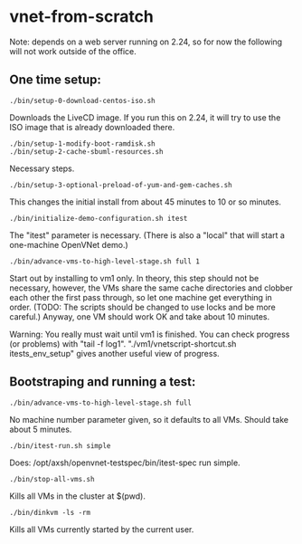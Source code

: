 vnet-from-scratch
=================

Note: depends on a web server running on 2.24, so for now the
following will not work outside of the office.

## One time setup:


    ./bin/setup-0-download-centos-iso.sh


Downloads the LiveCD image.  If you run this on 2.24,
it will try to use the ISO image that is already downloaded there.



    ./bin/setup-1-modify-boot-ramdisk.sh
    ./bin/setup-2-cache-sbuml-resources.sh

Necessary steps.

    ./bin/setup-3-optional-preload-of-yum-and-gem-caches.sh

This changes the initial install from about 45 minutes to 10 or so minutes.


    ./bin/initialize-demo-configuration.sh itest

The "itest" parameter is necessary.  (There is also a "local" that
will start a one-machine OpenVNet demo.)

    ./bin/advance-vms-to-high-level-stage.sh full 1

Start out by installing to vm1 only.  In theory, this step should not
be necessary, however, the VMs share the same cache directories and
clobber each other the first pass through, so let one machine get
everything in order.  (TODO: The scripts should be changed to use locks and
be more careful.)  Anyway, one VM should work OK and take about 10 minutes.

Warning: You really must wait until vm1 is finished.  You can check
progress (or problems) with "tail -f log1".
"./vm1/vnetscript-shortcut.sh itests_env_setup" gives another useful
view of progress.


## Bootstraping and running a test:

    ./bin/advance-vms-to-high-level-stage.sh full

No machine number parameter given, so it defaults to all VMs.  Should
take about 5 minutes.


    ./bin/itest-run.sh simple


Does: /opt/axsh/openvnet-testspec/bin/itest-spec run simple.


    ./bin/stop-all-vms.sh


Kills all VMs in the cluster at $(pwd).


    ./bin/dinkvm -ls -rm


Kills all VMs currently started by the current user.


